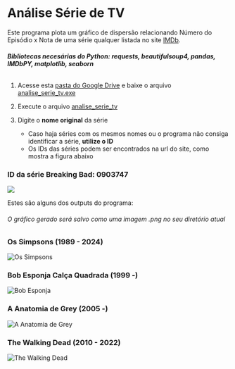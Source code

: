 # Análise Série de TV
Este programa plota um gráfico de dispersão relacionando Número do Episódio x Nota de uma série qualquer listada no site [IMDb](https://www.imdb.com/).

###### **Bibliotecas necesárias do Python: requests, beautifulsoup4, pandas, IMDbPY, matplotlib, seaborn**
1. Acesse esta [pasta do Google Drive](https://drive.google.com/drive/folders/1b7_LpHJ6frv23fhCw_6w8k3wiIz30b9d?usp=drive_link) e baixe o arquivo [analise_serie_tv.exe](https://github.com/mathgone/Analise-Serie-de-TV/blob/main/analise_serie_tv.py)
   
3. Execute o arquivo [analise_serie_tv](https://github.com/mathgone/Analise-Serie-de-TV/blob/main/analise_serie_tv.py)

4. Digite o **nome original** da série
    * Caso haja séries com os mesmos nomes ou o programa não consiga identificar a série, **utilize o ID**
    * Os IDs das séries podem ser encontrados na url do site, como mostra a figura abaixo
      
### ID da série Breaking Bad: 0903747
![](https://i.postimg.cc/qvj3FHzL/serie-id.png)

Estes são alguns dos outputs do programa:
###### *O gráfico gerado será salvo como uma imagem .png no seu diretório atual*

### Os Simpsons (1989 - 2024)
![](https://i.postimg.cc/2ScR3SCF/The-Simpsons.png "Os Simpsons")

### Bob Esponja Calça Quadrada (1999 -)
![](https://i.postimg.cc/qvMHk3Hv/Sponge-Bob-Square-Pants.png "Bob Esponja")

### A Anatomia de Grey (2005 -)
![](https://i.postimg.cc/X7g0SghP/Grey-s-Anatomy.png "A Anatomia de Grey")

### The Walking Dead (2010 - 2022)
![](https://i.postimg.cc/m24G5ndM/The-Walking-Dead.png "The Walking Dead")


